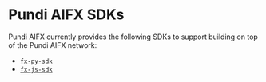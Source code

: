 # Pundi AIFX SDKs

Pundi AIFX currently provides the following SDKs to support building on top of the Pundi AIFX network:

* [`fx-py-sdk`](broken-reference)
* [`fx-js-sdk`](broken-reference)
